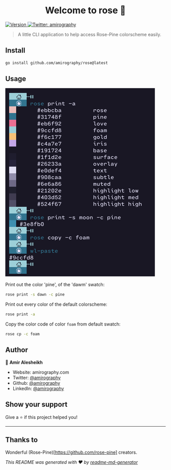 <h1 align="center">Welcome to rose 👋</h1>
<p>
  <a href="https://www.npmjs.com/package/rose" target="_blank">
    <img alt="Version" src="https://img.shields.io/npm/v/rose.svg">
  </a>
  <a href="https://twitter.com/amirography" target="_blank">
    <img alt="Twitter: amirography" src="https://img.shields.io/twitter/follow/amirography.svg?style=social" />
  </a>
</p>

> A little CLI application to help access Rose-Pine colorscheme easily.

## Install

```sh
go install github.com/amirography/rose@latest
```

## Usage

![cli](./assets/cli.png)

Print out the color 'pine', of the 'dawm' swatch:

```sh
rose print -s dawn -c pine
```

Print out every color of the default colorscheme:

```sh
rose print -a
```

Copy the color code of color `foam` from default swatch:

```sh
rose cp -c foam
```

## Author

👤 **Amir Alesheikh**

- Website: amirography.com
- Twitter: [@amirography](https://twitter.com/amirography)
- Github: [@amirography](https://github.com/amirography)
- LinkedIn: [@amirography](https://linkedin.com/in/amirography)

## Show your support

Give a ⭐️ if this project helped you!

---

## Thanks to

Wonderful (Rose-Pine)[https://github.com/rose-pine] creators.

_This README was generated with ❤️ by [readme-md-generator](https://github.com/kefranabg/readme-md-generator)_
